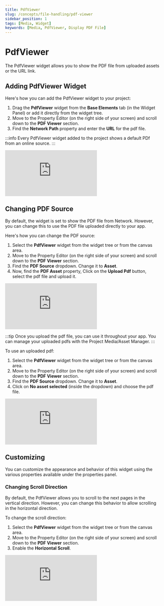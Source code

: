 ```yaml
---
title: PdfViewer
slug: /concepts/file-handling/pdf-viewer
sidebar_position: 1
tags: [Media, Widget]
keywords: [Media, PdfViewer, Display PDF File]
---
```

# PdfViewer
The PdfViewer widget allows you to show the PDF file from uploaded assets or the URL link.

## Adding PdfViewer Widget

Here's how you can add the PdfViewer widget to your project:

1. Drag the **PdfViewer** widget from the **Base Elements** tab (in the Widget Panel) or add it directly from the widget tree.
2. Move to the Property Editor (on the right side of your screen) and scroll down to the **PDF Viewer** section.
3. Find the **Network Path** property and enter the **URL** for the pdf file.

:::info
Every PdfViewer widget added to the project shows a default PDf from an online source.
:::

<div style={{
    position: 'relative',
    paddingBottom: 'calc(56.67989417989418% + 41px)', // Keeps the aspect ratio and additional padding
    height: 0,
    width: '100%'}}>
    <iframe 
        src="https://demo.arcade.software/zHqODKoDIJNa7XlaoPBo?embed&show_copy_link=true"
        title=""
        style={{
            position: 'absolute',
            top: 0,
            left: 0,
            width: '100%',
            height: '100%',
            colorScheme: 'light'
        }}
        frameborder="0"
        loading="lazy"
        webkitAllowFullScreen
        mozAllowFullScreen
        allowFullScreen
        allow="clipboard-write">
    </iframe>
</div>
<p></p>

## Changing PDF Source

By default, the widget is set to show the PDF file from Network. However, you can change this to use the PDF file uploaded directly to your app.

Here's how you can change the PDF source:

1. Select the **PdfViewer** widget from the widget tree or from the canvas area.
2. Move to the Property Editor (on the right side of your screen) and scroll down to the **PDF Viewer** section.
3. Find the **PDF Source** dropdown. Change it to **Asset**.
4. Now, find the **PDF Asset** property, Click on the **Upload Pdf** button, select the pdf file and upload it.

<div style={{
    position: 'relative',
    paddingBottom: 'calc(56.67989417989418% + 41px)', // Keeps the aspect ratio and additional padding
    height: 0,
    width: '100%'}}>
    <iframe 
        src="https://demo.arcade.software/jcPtu9MVPreMM032Ydfm?embed&show_copy_link=true"
        title=""
        style={{
            position: 'absolute',
            top: 0,
            left: 0,
            width: '100%',
            height: '100%',
            colorScheme: 'light'
        }}
        frameborder="0"
        loading="lazy"
        webkitAllowFullScreen
        mozAllowFullScreen
        allowFullScreen
        allow="clipboard-write">
    </iframe>
</div>
<p></p>

:::tip
Once you upload the pdf file, you can use it throughout your app. You can manage your uploaded pdfs with the Project Media/Asset Manager.
:::

To use an uploaded pdf:

1. Select the **PdfViewer** widget from the widget tree or from the canvas area.
2. Move to the Property Editor (on the right side of your screen) and scroll down to the **PDF Viewer** section.
3. Find the **PDF Source** dropdown. Change it to **Asset**.
4. Click on **No asset selected** (inside the dropdown) and choose the pdf file.

<div style={{
    position: 'relative',
    paddingBottom: 'calc(56.67989417989418% + 41px)', // Keeps the aspect ratio and additional padding
    height: 0,
    width: '100%'}}>
    <iframe 
        src="https://demo.arcade.software/gW1fpZP0QILlMJ7DE9pP?embed&show_copy_link=true"
        title=""
        style={{
            position: 'absolute',
            top: 0,
            left: 0,
            width: '100%',
            height: '100%',
            colorScheme: 'light'
        }}
        frameborder="0"
        loading="lazy"
        webkitAllowFullScreen
        mozAllowFullScreen
        allowFullScreen
        allow="clipboard-write">
    </iframe>
</div>
<p></p>

## Customizing

You can customize the appearance and behavior of this widget using the various properties available under the properties panel.

### Changing Scroll Direction

By default, the PdfViewer allows you to scroll to the next pages in the vertical direction. However, you can change this behavior to allow scrolling in the horizontal direction.

To change the scroll direction:

1. Select the **PdfViewer** widget from the widget tree or from the canvas area.
2. Move to the Property Editor (on the right side of your screen) and scroll down to the **PDF Viewer** section.
3. Enable the **Horizontal Scroll**.

<div style={{
    position: 'relative',
    paddingBottom: 'calc(56.67989417989418% + 41px)', // Keeps the aspect ratio and additional padding
    height: 0,
    width: '100%'}}>
    <iframe 
        src="https://demo.arcade.software/vS9KPa9hRcBKL6UAnZGd?embed&show_copy_link=true"
        title=""
        style={{
            position: 'absolute',
            top: 0,
            left: 0,
            width: '100%',
            height: '100%',
            colorScheme: 'light'
        }}
        frameborder="0"
        loading="lazy"
        webkitAllowFullScreen
        mozAllowFullScreen
        allowFullScreen
        allow="clipboard-write">
    </iframe>
</div>
<p></p>
